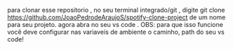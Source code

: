 para clonar esse repositorio , no seu terminal integrado/git , digite git clone https://github.com/JoaoPedrodeAraujoS/spotify-clone-project de um nome para seu projeto. agora abra no seu vs code . OBS: para que isso funcione você deve configurar nas variaveis de ambiente o caminho, path do seu vs code!
